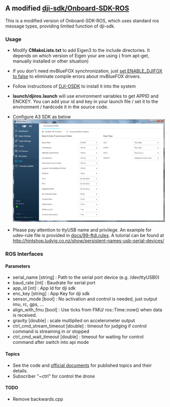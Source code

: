 ## A modified [dji-sdk/Onboard-SDK-ROS](https://github.com/dji-sdk/Onboard-SDK-ROS) ##

This is a modified version of Onboard-SDK-ROS, which uses standard ros message types, providing limited function of dji-sdk.

### Usage ###

* Modify **CMakeLists.txt** to add Eigen3 to the include directories. It depends on which version of Eigen your are using ( from apt-get, manually installed or other situation)

* If you don't need mvBlueFOX synchronization, just [set ENABLE_DJIFOX to false](https://github.com/groundmelon/djiros/blob/A3/CMakeLists.txt#L22) to eliminate compile errors about mvBlueFOX drivers.

* Follow instructions of [DJI-OSDK](https://github.com/HKUST-Aerial-Robotics/OSDK) to install it into the system

* **launch/djiros.launch** will use environment variables to get APPID and ENCKEY. You can add your id and key in your launch file / set it to the environment / hardcode it in the source code.

* Configure A3 SDK as below
  ![A3 Configuration](docs/configuration.png)

* Please pay attention to ttyUSB name and privilege. An example for udev-rule file is provided in [docs/99-ftdi.rules](docs/99-ftdi.rules). A tutorial can be found at http://hintshop.ludvig.co.nz/show/persistent-names-usb-serial-devices/

### ROS Interfaces ###

#### Parameters ####
* serial_name             [string] : Path to the serial port device (e.g. /dev/ttyUSB0)
* baud_rate               [int]    : Baudrate for serial port
* app_id                  [int]    : App Id for dji sdk
* enc_key                 [string] : App Key for dji sdk
* sensor_mode             [bool]   : No activation and control is needed, just output imu, rc, gps, ...
* align_with_fmu          [bool]   : Use ticks from FMU/ ros::Time::now() when data is received.
* gravity                 [double] : scale multiplied on accelerometer output
* ctrl_cmd_stream_timeout [double] : timeout for judging if control command is streaming in or stopped
* ctrl_cmd_wait_timeout   [double] : timeout for waiting for control command after switch into api mode

#### Topics ###
* See the code and [official documents](https://developer.dji.com/onboard-sdk/documentation/) for published topics and their details.
* Subscriber "~ctrl" for control the drone
<!-- * Subscriber "~gimbal_ctrl" and "~gimbal_speed_ctrl" for control the gimbal -->

#### TODO ####

* Remove backwards.cpp

